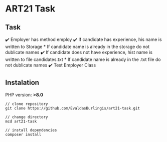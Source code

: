 # ART21 Task

## Task

:heavy_check_mark: Employer has method employ 
:heavy_check_mark: If candidate has experience, his name is written to Storage 
    * If candidate name is already in the storage do not dublicate names 
:heavy_check_mark: If candidate does not have experience, hist name is written to file candidates.txt 
    * If candidate name is already in the .txt file do not dublicate names 
:heavy_check_mark: Test Employer Class 

## Instalation

PHP version: **>8.0**

```
// clone repository
git clone https://github.com/EvaldasBurlingis/art21-task.git

// change directory
mcd art21-task

// install dependencies
composer install
```